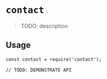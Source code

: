 # `contact`

> TODO: description

## Usage

```
const contact = require('contact');

// TODO: DEMONSTRATE API
```
